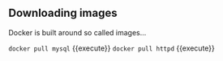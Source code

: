 ## Downloading images
Docker is built around so called images...

`docker pull mysql` {{execute}}
`docker pull httpd` {{execute}}
